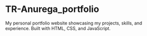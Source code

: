 # TR-Anurega_portfolio
My personal portfolio website showcasing my projects, skills, and experience. Built with HTML, CSS, and JavaScript.
